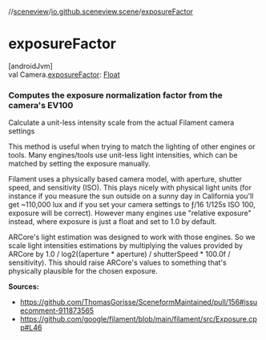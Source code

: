 //[sceneview](../../index.md)/[io.github.sceneview.scene](index.md)/[exposureFactor](exposure-factor.md)

# exposureFactor

[androidJvm]\
val Camera.[exposureFactor](exposure-factor.md): [Float](https://kotlinlang.org/api/latest/jvm/stdlib/kotlin/-float/index.html)

###  Computes the exposure normalization factor from the camera's EV100

Calculate a unit-less intensity scale from the actual Filament camera settings

This method is useful when trying to match the lighting of other engines or tools. Many engines/tools use unit-less light intensities, which can be matched by setting the exposure manually.

Filament uses a physically based camera model, with aperture, shutter speed, and sensitivity (ISO). This plays nicely with physical light units (for instance if you measure the sun outside on a sunny day in California you'll get ~110,000 lux and if you set your camera settings to ƒ/16 1/125s ISO 100, exposure will be correct). However many engines use "relative exposure" instead, where exposure is just a float and set to 1.0 by default.

ARCore's light estimation was designed to work with those engines. So we scale light intensities estimations by multiplying the values provided by ARCore by 1.0 / log2((aperture * aperture) / shutterSpeed * 100.0f / sensitivity). This should raise ARCore's values to something that's physically plausible for the chosen exposure.

**Sources:**

- 
   https://github.com/ThomasGorisse/SceneformMaintained/pull/156#issuecomment-911873565
- 
   https://github.com/google/filament/blob/main/filament/src/Exposure.cpp#L46
